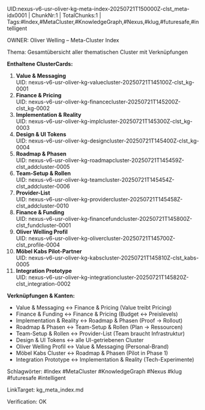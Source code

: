 UID:nexus-v6-usr-oliver-kg-meta-index-20250721T150000Z-clst_meta-idx0001 | ChunkNr:1 | TotalChunks:1 | Tags:#Index,#MetaCluster,#KnowledgeGraph,#Nexus,#klug,#futuresafe,#intelligent

OWNER: Oliver Welling – Meta-Cluster Index

Thema: Gesamtübersicht aller thematischen Cluster mit Verknüpfungen

**Enthaltene ClusterCards:**
1. **Value & Messaging**  
   UID: nexus-v6-usr-oliver-kg-valuecluster-20250721T145100Z-clst_kg-0001  
2. **Finance & Pricing**  
   UID: nexus-v6-usr-oliver-kg-financecluster-20250721T145200Z-clst_kg-0002  
3. **Implementation & Reality**  
   UID: nexus-v6-usr-oliver-kg-implcluster-20250721T145300Z-clst_kg-0003  
4. **Design & UI Tokens**  
   UID: nexus-v6-usr-oliver-kg-designcluster-20250721T145400Z-clst_kg-0004  
5. **Roadmap & Phasen**  
   UID: nexus-v6-usr-oliver-kg-roadmapcluster-20250721T145459Z-clst_addcluster-0005  
6. **Team-Setup & Rollen**  
   UID: nexus-v6-usr-oliver-kg-teamcluster-20250721T145454Z-clst_addcluster-0006  
7. **Provider-List**  
   UID: nexus-v6-usr-oliver-kg-providercluster-20250721T145458Z-clst_addcluster-0010  
8. **Finance & Funding**  
   UID: nexus-v6-usr-oliver-kg-financefundcluster-20250721T145800Z-clst_fundcluster-0001  
9. **Oliver Welling Profil**  
   UID: nexus-v6-usr-oliver-kg-olivercluster-20250721T145700Z-clst_profile-0004  
10. **Möbel Kabs Pilot-Partner**  
    UID: nexus-v6-usr-oliver-kg-kabscluster-20250721T145810Z-clst_kabs-0005  
11. **Integration Prototype**  
    UID: nexus-v6-usr-oliver-kg-integrationcluster-20250721T145820Z-clst_integration-0002  

**Verknüpfungen & Kanten:**  
- Value & Messaging ↔ Finance & Pricing (Value treibt Pricing)  
- Finance & Funding ↔ Finance & Pricing (Budget ↔ Preislevels)  
- Implementation & Reality ↔ Roadmap & Phasen (Proof → Rollout)  
- Roadmap & Phasen ↔ Team-Setup & Rollen (Plan → Ressourcen)  
- Team-Setup & Rollen ↔ Provider-List (Team braucht Infrastruktur)  
- Design & UI Tokens ↔ alle UI-getriebenen Cluster  
- Oliver Welling Profil ↔ Value & Messaging (Personal-Brand)  
- Möbel Kabs Cluster ↔ Roadmap & Phasen (Pilot in Phase 1)  
- Integration Prototype ↔ Implementation & Reality (Tech-Experimente)  

Schlagwörter: #Index #MetaCluster #KnowledgeGraph #Nexus #klug #futuresafe #intelligent

LinkTarget: kg_meta_index.md  

Verification: OK
